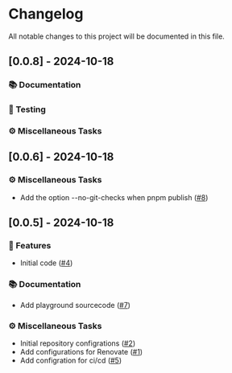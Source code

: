 # Changelog

All notable changes to this project will be documented in this file.

## [0.0.8] - 2024-10-18

### 📚 Documentation

### 🧪 Testing

### ⚙️ Miscellaneous Tasks

## [0.0.6] - 2024-10-18

### ⚙️ Miscellaneous Tasks

- Add the option --no-git-checks when pnpm publish ([#8](https://github.com/mato533/electron-typed-ipc-bridge/issues/8))

## [0.0.5] - 2024-10-18

### 🚀 Features

- Initial code ([#4](https://github.com/mato533/electron-typed-ipc-bridge/issues/4))

### 📚 Documentation

- Add playground sourcecode ([#7](https://github.com/mato533/electron-typed-ipc-bridge/issues/7))

### ⚙️ Miscellaneous Tasks

- Initial repository configrations ([#2](https://github.com/mato533/electron-typed-ipc-bridge/issues/2))
- Add configurations for Renovate ([#1](https://github.com/mato533/electron-typed-ipc-bridge/issues/1))
- Add configration for ci/cd ([#5](https://github.com/mato533/electron-typed-ipc-bridge/issues/5))
